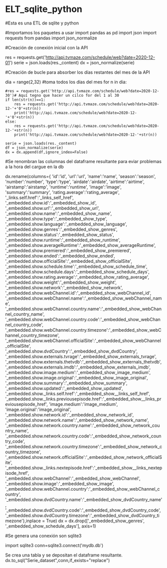 # ELT_sqlite_python
#Esta es una ETL de sqlite y python

#Importamos los paquetes a usar
import pandas as pd
import json
import requests
from pandas import json_normalize

#Creación de conexión inicial con la API

res = requests.get('http://api.tvmaze.com/schedule/web?date=2020-12-01')
serie = json.loads(res._content)
dx = json_normalize(serie)

#Creación de bucle para absorber los días restantes del mes de la API

dia = range(2,32) #toma todos los días del mes
for n in dia:
    

    #res = requests.get('http://api.tvmaze.com/schedule/web?date=2020-12-30')# Aquí tegno que hacer un cilco for del 1 al 30
    if len(str(n))==1:
        res = requests.get('http://api.tvmaze.com/schedule/web?date=2020-12-'+'0'+str(n))
        print('http://api.tvmaze.com/schedule/web?date=2020-12-'+'0'+str(n))
    else:
        res = requests.get('http://api.tvmaze.com/schedule/web?date=2020-12-'+str(n))
        print('http://api.tvmaze.com/schedule/web?date=2020-12-'+str(n))

    serie = json.loads(res._content) 
    df = json_normalize(serie)
    dx = dx.append(df,ignore_index=False)
    
#Se renombran las columnas del dataframe resultante para eviar problemas a la hora del cargue en la db

dx.rename(columns={
'id':'id',
'url':'url',
'name':'name',
'season':'season',
'number':'number',
'type':'type',
'airdate':'airdate',
'airtime':'airtime',
'airstamp':'airstamp',
'runtime':'runtime',
'image':'image',
'summary':'summary',
'rating.average':'rating_average',
'_links.self.href':'_links_self_href',
'_embedded.show.id':'_embedded_show_id',
'_embedded.show.url':'_embedded_show_url',
'_embedded.show.name':'_embedded_show_name',
'_embedded.show.type':'_embedded_show_type',
'_embedded.show.language':'_embedded_show_language',
'_embedded.show.genres':'_embedded_show_genres',
'_embedded.show.status':'_embedded_show_status',
'_embedded.show.runtime':'_embedded_show_runtime',
'_embedded.show.averageRuntime':'_embedded_show_averageRuntime',
'_embedded.show.premiered':'_embedded_show_premiered',
'_embedded.show.ended':'_embedded_show_ended',
'_embedded.show.officialSite':'_embedded_show_officialSite',
'_embedded.show.schedule.time':'_embedded_show_schedule_time',
'_embedded.show.schedule.days':'_embedded_show_schedule_days',
'_embedded.show.rating.average':'_embedded_show_rating_average',
'_embedded.show.weight':'_embedded_show_weight',
'_embedded.show.network':'_embedded_show_network',
'_embedded.show.webChannel.id':'_embedded_show_webChannel_id',
'_embedded.show.webChannel.name':'_embedded_show_webChannel_name',
'_embedded.show.webChannel.country.name':'_embedded_show_webChannel_country_name',
'_embedded.show.webChannel.country.code':'_embedded_show_webChannel_country_code',
'_embedded.show.webChannel.country.timezone':'_embedded_show_webChannel_country_timezone',
'_embedded.show.webChannel.officialSite':'_embedded_show_webChannel_officialSite',
'_embedded.show.dvdCountry':'_embedded_show_dvdCountry',
'_embedded.show.externals.tvrage':'_embedded_show_externals_tvrage',
'_embedded.show.externals.thetvdb':'_embedded_show_externals_thetvdb',
'_embedded.show.externals.imdb':'_embedded_show_externals_imdb',
'_embedded.show.image.medium':'_embedded_show_image_medium',
'_embedded.show.image.original':'_embedded_show_image_original',
'_embedded.show.summary':'_embedded_show_summary',
'_embedded.show.updated':'_embedded_show_updated',
'_embedded.show._links.self.href':'_embedded_show__links_self_href',
'_embedded.show._links.previousepisode.href':'_embedded_show__links_previousepisode_href',
'image.medium':'image_medium',
'image.original':'image_original',
'_embedded.show.network.id':'_embedded_show_network_id',
'_embedded.show.network.name':'_embedded_show_network_name',
'_embedded.show.network.country.name':'_embedded_show_network_country_name',
'_embedded.show.network.country.code':'_embedded_show_network_country_code',
'_embedded.show.network.country.timezone':'_embedded_show_network_country_timezone',
'_embedded.show.network.officialSite':'_embedded_show_network_officialSite',
'_embedded.show._links.nextepisode.href':'_embedded_show__links_nextepisode_href',
'_embedded.show.webChannel':'_embedded_show_webChannel',
'_embedded.show.image':'_embedded_show_image',
'_embedded.show.webChannel.country':'_embedded_show_webChannel_country',
'_embedded.show.dvdCountry.name':'_embedded_show_dvdCountry_name',
'_embedded.show.dvdCountry.code':'_embedded_show_dvdCountry_code',
'_embedded.show.dvdCountry.timezone':'_embedded_show_dvdCountry_timezone'},inplace = True)
dx = dx.drop(['_embedded_show_genres', '_embedded_show_schedule_days'], axis=1)

#Se genera una conexión son sqlite3

import sqlite3
conn=sqlite3.connect('mydb.db')

Se crea una tabla y se depositan el dataframe resultante.
dx.to_sql("Serie_dataset",conn,if_exists="replace")

